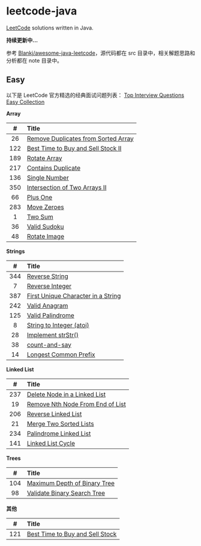 # leetcode-java

[LeetCode][leetcode] solutions written in Java.

**持续更新中...**

参考 [Blankj/awesome-java-leetcode][blankj]，源代码都在 src 目录中，相关解题思路和分析都在 note 目录中。

## Easy

以下是 LeetCode 官方精选的经典面试问题列表：
[Top Interview Questions Easy Collection][interview-easy]

**Array**

| #    | Title                                       |
| :--: | :------------------------------------------ |
| 26   | [Remove Duplicates from Sorted Array][026]  |
| 122  | [Best Time to Buy and Sell Stock II][122]   |
| 189  | [Rotate Array][189]                         |
| 217  | [Contains Duplicate][217]                   |
| 136  | [Single Number][136]                        |
| 350  | [Intersection of Two Arrays II][350]        |
| 66   | [Plus One][066]                             |
| 283  | [Move Zeroes][283]                          |
| 1    | [Two Sum][001]                              |
| 36   | [Valid Sudoku][036]                         |
| 48   | [Rotate Image][048]                         |

**Strings**

| #    | Title                                       |
| :--: | :------------------------------------------ |
| 344  | [Reverse String][344]                       |
| 7    | [Reverse Integer][007]                      |
| 387  | [First Unique Character in a String][387]   |
| 242  | [Valid Anagram][242]                        |
| 125  | [Valid Palindrome][125]                     |
| 8    | [String to Integer (atoi)][008]             |
| 28   | [Implement strStr()][028]                   |
| 38   | [count-and-say][038]                        |
| 14   | [Longest Common Prefix][014]                |

**Linked List**

| #    | Title                                       |
| :--: | :------------------------------------------ |
| 237  | [Delete Node in a Linked List][237]         |
| 19   | [Remove Nth Node From End of List][019]     |
| 206  | [Reverse Linked List][206]                  |
| 21   | [Merge Two Sorted Lists][021]               |
| 234  | [Palindrome Linked List][234]               |
| 141  | [Linked List Cycle][141]                    |

**Trees**

| #    | Title                                       |
| :--: | :------------------------------------------ |
| 104  | [Maximum Depth of Binary Tree][104]         |
| 98   | [Validate Binary Search Tree][098]          |


**其他**

| #    | Title                                       |
| :--: | :------------------------------------------ |
| 121  | [Best Time to Buy and Sell Stock][121]      |


[leetcode]: https://leetcode.com/problemset/all/
[blankj]: https://github.com/Blankj/awesome-java-leetcode
[interview-easy]: https://leetcode.com/explore/interview/card/top-interview-questions-easy/

[026]: https://github.com/andavid/leetcode-java/blob/master/note/026/README.md
[121]: https://github.com/andavid/leetcode-java/blob/master/note/121/README.md
[122]: https://github.com/andavid/leetcode-java/blob/master/note/122/README.md
[189]: https://github.com/andavid/leetcode-java/blob/master/note/189/README.md
[217]: https://github.com/andavid/leetcode-java/blob/master/note/217/README.md
[136]: https://github.com/andavid/leetcode-java/blob/master/note/136/README.md
[350]: https://github.com/andavid/leetcode-java/blob/master/note/350/README.md
[066]: https://github.com/andavid/leetcode-java/blob/master/note/066/README.md
[283]: https://github.com/andavid/leetcode-java/blob/master/note/283/README.md
[001]: https://github.com/andavid/leetcode-java/blob/master/note/001/README.md
[036]: https://github.com/andavid/leetcode-java/blob/master/note/036/README.md
[048]: https://github.com/andavid/leetcode-java/blob/master/note/048/README.md
[344]: https://github.com/andavid/leetcode-java/blob/master/note/344/README.md
[007]: https://github.com/andavid/leetcode-java/blob/master/note/007/README.md
[387]: https://github.com/andavid/leetcode-java/blob/master/note/387/README.md
[242]: https://github.com/andavid/leetcode-java/blob/master/note/242/README.md
[125]: https://github.com/andavid/leetcode-java/blob/master/note/125/README.md
[008]: https://github.com/andavid/leetcode-java/blob/master/note/008/README.md
[028]: https://github.com/andavid/leetcode-java/blob/master/note/028/README.md
[038]: https://github.com/andavid/leetcode-java/blob/master/note/038/README.md
[014]: https://github.com/andavid/leetcode-java/blob/master/note/014/README.md
[237]: https://github.com/andavid/leetcode-java/blob/master/note/237/README.md
[019]: https://github.com/andavid/leetcode-java/blob/master/note/019/README.md
[206]: https://github.com/andavid/leetcode-java/blob/master/note/206/README.md
[021]: https://github.com/andavid/leetcode-java/blob/master/note/021/README.md
[234]: https://github.com/andavid/leetcode-java/blob/master/note/234/README.md
[141]: https://github.com/andavid/leetcode-java/blob/master/note/141/README.md
[104]: https://github.com/andavid/leetcode-java/blob/master/note/104/README.md
[098]: https://github.com/andavid/leetcode-java/blob/master/note/098/README.md
